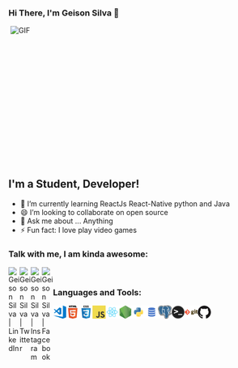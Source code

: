 ### Hi There, I'm Geison Silva  👋

 <img align="right" alt="GIF" src="https://s2.glbimg.com/HC6tW5_uSRI3ZHMBPTH-1PXCpn0=/e.glbimg.com/og/ed/f/original/2017/09/20/7.gif" width="500" height="300" />


## I'm a Student, Developer!
<!-- - ✍ You can find my projects here [] -->
- 🌱 I’m currently learning ReactJs React-Native python and Java
- 😄 I’m looking to collaborate on open source
- 💬 Ask me about ... Anything
- ⚡ Fun fact: I love play video games


### Talk with me, I am kinda awesome:
[<img align="left" alt="Geison Silva | LinkedIn" width="22px" src="https://cdn.jsdelivr.net/npm/simple-icons@v3/icons/linkedin.svg" />][linkedin]
[<img align="left" alt="Geison Silva | Twitter" width="22px" src="https://cdn.jsdelivr.net/npm/simple-icons@v3/icons/twitter.svg" />][twitter]
[<img align="left" alt="Geison Silva | Instagram" width="22px" src="https://cdn.jsdelivr.net/npm/simple-icons@v3/icons/instagram.svg" />][instagram]
[<img align="left" alt="Geison Silva | Facebook" width="22px" src="https://cdn.jsdelivr.net/npm/simple-icons@v3/icons/facebook.svg" />][facebook]




<br />

### Languages and Tools:

<img align="left" alt="Visual Studio Code" width="26px" src="https://raw.githubusercontent.com/github/explore/80688e429a7d4ef2fca1e82350fe8e3517d3494d/topics/visual-studio-code/visual-studio-code.png" />
<img align="left" alt="HTML5" width="26px" src="https://raw.githubusercontent.com/github/explore/80688e429a7d4ef2fca1e82350fe8e3517d3494d/topics/html/html.png" />
<img align="left" alt="CSS3" width="26px" src="https://raw.githubusercontent.com/github/explore/80688e429a7d4ef2fca1e82350fe8e3517d3494d/topics/css/css.png" />
<img align="left" alt="JavaScript" width="26px" src="https://raw.githubusercontent.com/github/explore/80688e429a7d4ef2fca1e82350fe8e3517d3494d/topics/javascript/javascript.png" />
<img align="left" alt="React" width="26px" src="https://raw.githubusercontent.com/github/explore/80688e429a7d4ef2fca1e82350fe8e3517d3494d/topics/react/react.png" />
<img align="left" alt="Node.js" width="26px" src="https://raw.githubusercontent.com/github/explore/80688e429a7d4ef2fca1e82350fe8e3517d3494d/topics/nodejs/nodejs.png" />
<img align="left" alt="python" width="26px" src="https://raw.githubusercontent.com/github/explore/80688e429a7d4ef2fca1e82350fe8e3517d3494d/topics/python/python.png" />
<img align="left" alt="SQL" width="26px" src="https://raw.githubusercontent.com/github/explore/80688e429a7d4ef2fca1e82350fe8e3517d3494d/topics/sql/sql.png" />
<img align="left" alt="postgreSQL" width="26px" src="https://raw.githubusercontent.com/github/explore/80688e429a7d4ef2fca1e82350fe8e3517d3494d/topics/postgresql/postgresql.png" />
<img align="left" alt="Terminal" width="26px" src="https://raw.githubusercontent.com/github/explore/80688e429a7d4ef2fca1e82350fe8e3517d3494d/topics/terminal/terminal.png" />
<img align="left" alt="Git" width="26px" src="https://raw.githubusercontent.com/github/explore/80688e429a7d4ef2fca1e82350fe8e3517d3494d/topics/git/git.png" />
<img align="left" alt="GitHub" width="26px" src="https://raw.githubusercontent.com/github/explore/78df643247d429f6cc873026c0622819ad797942/topics/github/github.png" />


<br />
<br />



[instagram]: https://www.instagram.com/geisonsilva2/
[twitter]: https://twitter.com/Geison48074051
[linkedin]: https://www.linkedin.com/in/geison-silva-/
[facebook]: https://www.facebook.com/geison.silva.353-/



